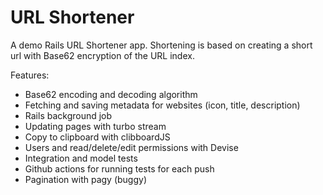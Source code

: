 # URL Shortener
A demo Rails URL Shortener app. Shortening is based on creating a short url with Base62 encryption of the URL index.

Features:
- Base62 encoding and decoding algorithm
- Fetching and saving metadata for websites (icon, title, description)
- Rails background job
- Updating pages with turbo stream
- Copy to clipboard with clibboardJS
- Users and read/delete/edit permissions with Devise
- Integration and model tests
- Github actions for running tests for each push
- Pagination with pagy (buggy)